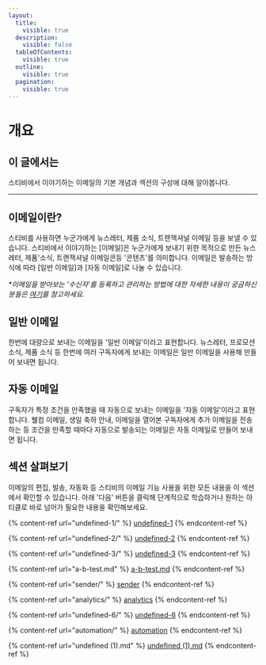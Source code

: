 ```yaml
---
layout:
  title:
    visible: true
  description:
    visible: false
  tableOfContents:
    visible: true
  outline:
    visible: true
  pagination:
    visible: true
---
```


# 개요

## 이 글에서는

스티비에서 이야기하는 이메일의 기본 개념과 섹션의 구성에 대해 알아봅니다.

***

## 이메일이란?

스티비를 사용하면 누군가에게 뉴스레터, 제품 소식, 트랜잭셔널 이메일 등을 보낼 수 있습니다. 스티비에서 이야기하는 \[이메일]은 누군가에게 보내기 위한 목적으로 만든  뉴스레터, 제품'소식,  트랜잭셔널 이메일콘등 '콘텐츠'를 의미합니다. 이메일은 발송하는 방식에 따라 \[일반 이메일]과 \[자동 이메일]로 나눌 수 있습니다.&#x20;

_\*이메일을 받아보는 '수신자'를 등록하고 관리하는 방법에 대한 자세한 내용이 궁금하신 분들은_ [_여기_](broken-reference)_를 참고하세요._



## 일반 이메일

한번에 대량으로 보내는 이메일을 '일반 이메일'이라고 표현합니다. 뉴스레터, 프로모션 소식, 제품 소식 등 한번에 여러 구독자에게 보내는 이메일은 일반 이메일을 사용해 만들어 보내면 됩니다.&#x20;



## 자동 이메일

구독자가 특정 조건을 만족했을 때 자동으로 보내는 이메일을 '자동 이메일'이라고 표현합니다. 웰컴 이메일, 생일 축하 안내, 이메일을 열어본  구독자에게 추가 이메일을 전송하는 등 조건을 만족할 때마다 자동으로 발송되는 이메일은 자동 이메일로 만들어 보내면 됩니다.



## 섹션 살펴보기

이메일의 편집, 발송, 자동화 등 스티비의 이메일 기능 사용을 위한 모든 내용을 이 섹션에서 확인할 수 있습니다. 아래 '다음' 버튼을 클릭해 단계적으로 학습하거나 원하는 아티클로 바로 넘어가 필요한 내용을 확인해보세요.&#x20;

{% content-ref url="undefined-1/" %}
[undefined-1](undefined-1/)
{% endcontent-ref %}

{% content-ref url="undefined-2/" %}
[undefined-2](undefined-2/)
{% endcontent-ref %}

{% content-ref url="undefined-3/" %}
[undefined-3](undefined-3/)
{% endcontent-ref %}

{% content-ref url="a-b-test.md" %}
[a-b-test.md](a-b-test.md)
{% endcontent-ref %}

{% content-ref url="sender/" %}
[sender](sender/)
{% endcontent-ref %}

{% content-ref url="analytics/" %}
[analytics](analytics/)
{% endcontent-ref %}

{% content-ref url="undefined-6/" %}
[undefined-6](undefined-6/)
{% endcontent-ref %}

{% content-ref url="automation/" %}
[automation](automation/)
{% endcontent-ref %}

{% content-ref url="undefined (1).md" %}
[undefined (1).md](<undefined (1).md>)
{% endcontent-ref %}



